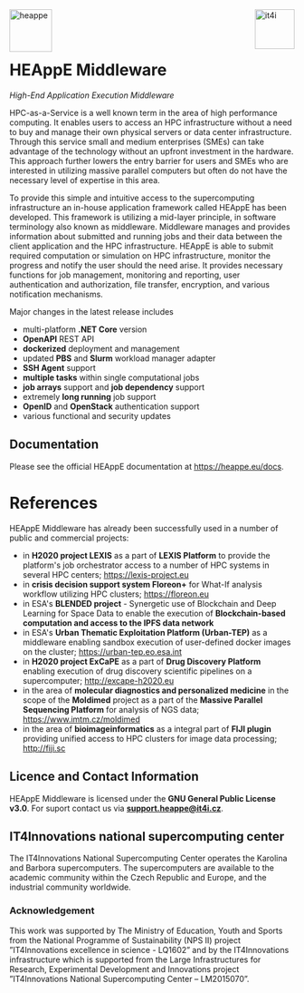 <img src="https://code.it4i.cz/ADAS/HEAppE/Middleware/-/wikis/uploads/a2477b110aa6b992103972748944854a/HEAppE_seda.png" alt="heappe" height="75" align="left"/>
<img src="https://code.it4i.cz/ADAS/HEAppE/Middleware/-/wikis/uploads/daff3c4fcf40f18878bf0f42a79fa85f/it4i-logo-new.png" alt="it4i" height="70" align="right"/>
<br/><br/><br/>

# HEAppE Middleware
_High-End Application Execution Middleware_

HPC-as-a-Service is a well known term in the area of high performance computing. It enables users to access an HPC infrastructure without a need to buy and manage their own physical servers or data center infrastructure. Through this service small and medium enterprises (SMEs) can take advantage of the technology without an upfront investment in the hardware. This approach further lowers the entry barrier for users and SMEs who are interested in utilizing massive parallel computers but often do not have the necessary level of expertise in this area.

To provide this simple and intuitive access to the supercomputing infrastructure an in-house application framework called HEAppE has been developed. This framework is utilizing a mid-layer principle, in software terminology also known as middleware. Middleware manages and provides information about submitted and running jobs and their data between the client application and the HPC infrastructure. HEAppE is able to submit required computation or simulation on HPC infrastructure, monitor the progress and notify the user should the need arise. It provides necessary functions for job management, monitoring and reporting, user authentication and authorization, file transfer, encryption, and various notification mechanisms.

Major changes in the latest release includes
- multi-platform **.NET Core** version 
- **OpenAPI** REST API 
- **dockerized** deployment and management 
- updated **PBS** and **Slurm** workload manager adapter 
- **SSH Agent** support
- **multiple tasks** within single computational jobs
- **job arrays** support and **job dependency** support
- extremely **long running** job support
- **OpenID** and **OpenStack** authentication support
- various functional and security updates

## Documentation
Please see the official HEAppE documentation at https://heappe.eu/docs.

# References

HEAppE Middleware has already been successfully used in a number of public and commercial projects:

- in **H2020 project LEXIS** as a part of **LEXIS Platform** to provide the platform's job orchestrator access to a number of HPC systems in several HPC centers; https://lexis-project.eu
- in **crisis decision support system Floreon+** for What-If analysis workflow utilizing HPC clusters; https://floreon.eu
- in ESA's **BLENDED project** - Synergetic use of Blockchain and Deep Learning for Space Data to enable the execution of **Blockchain-based computation and access to the IPFS data network**
- in ESA's **Urban Thematic Exploitation Platform (Urban-TEP)** as a middleware enabling sandbox execution of user-defined docker images on the cluster; https://urban-tep.eo.esa.int
- in **H2020 project ExCaPE** as a part of **Drug Discovery Platform** enabling execution of drug discovery scientific pipelines on a supercomputer; http://excape-h2020.eu
- in the area of **molecular diagnostics and personalized medicine** in the scope of the **Moldimed** project as a part of the **Massive Parallel Sequencing Platform** for analysis of NGS data; https://www.imtm.cz/moldimed
- in the area of **bioimageinformatics** as a integral part of **FIJI plugin** providing unified access to HPC clusters for image data processing; http://fiji.sc

## Licence and Contact Information
HEAppE Middleware is licensed under the **GNU General Public License v3.0**. For suport contact us via **support.heappe@it4i.cz**.

## IT4Innovations national supercomputing center
The IT4Innovations National Supercomputing Center operates the Karolina and Barbora supercomputers. The supercomputers are available to the academic community within the Czech Republic and Europe, and the industrial community worldwide.

### Acknowledgement
This work was supported by The Ministry of Education, Youth and Sports from the National Programme of Sustainability (NPS II) project ”IT4Innovations excellence in science - LQ1602” and by the IT4Innovations infrastructure which is supported from the Large Infrastructures for Research, Experimental Development and Innovations project ”IT4Innovations National Supercomputing Center – LM2015070”.
